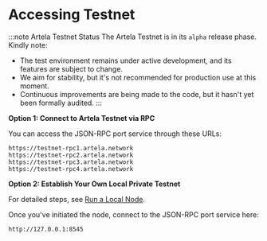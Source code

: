
# Accessing Testnet

:::note Artela Testnet Status
The Artela Testnet is in its `alpha` release phase. Kindly note:

- The test environment remains under active development, and its features are subject to change.
- We aim for stability, but it's not recommended for production use at this moment.
- Continuous improvements are being made to the code, but it hasn't yet been formally audited.
:::

**Option 1: Connect to Artela Testnet via RPC**

You can access the JSON-RPC port service through these URLs:

    https://testnet-rpc1.artela.network
    https://testnet-rpc2.artela.network
    https://testnet-rpc3.artela.network
    https://testnet-rpc4.artela.network

**Option 2: Establish Your Own Local Private Testnet**

For detailed steps, see [Run a Local Node](develop/node/testnet-setup).

Once you've initiated the node, connect to the JSON-RPC port service here:

    http://127.0.0.1:8545
